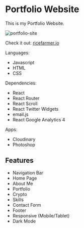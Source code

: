 # Portfolio Website

This is my Portfolio Website.

![portfolio-site](https://user-images.githubusercontent.com/112427358/212580828-ba5a2cb5-1b52-4a60-930e-06201f31e1d7.png)

Check it out: [ricefarmer.io](www.ricefarmer.io)

Languages:
- Javascript
- HTML
- CSS

Dependencies:
- React
- React Router
- React Scroll
- React Twitter Widgets
- email.js
- React Google Analytics 4

Apps:
- Cloudinary
- Photoshop


## Features

- Navigation Bar
- Home Page
- About Me
- Portfolio
- Crypto
- Skills
- Contact Form
- Footer
- Responsive (Mobile/Tablet)
- Dark Mode
